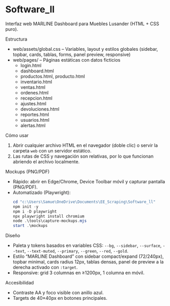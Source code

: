 # Software_ll

Interfaz web MARLINE Dashboard para Muebles Lusander (HTML + CSS puro).

Estructura
- web/assets/global.css – Variables, layout y estilos globales (sidebar, topbar, cards, tablas, forms, panel preview, responsive)
- web/pages/ – Páginas estáticas con datos ficticios
	- login.html
	- dashboard.html
	- productos.html, producto.html
	- inventario.html
	- ventas.html
	- ordenes.html
	- recepcion.html
	- ajustes.html
	- devoluciones.html
	- reportes.html
	- usuarios.html
	- alertas.html

Cómo usar
1. Abrir cualquier archivo HTML en el navegador (doble clic) o servir la carpeta `web` con un servidor estático.
2. Las rutas de CSS y navegación son relativas, por lo que funcionan abriendo el archivo localmente.

Mockups (PNG/PDF)
- Rápido: abrir en Edge/Chrome, Device Toolbar móvil y capturar pantalla (PNG/PDF).
- Automatizado (Playwright):
	```powershell
	cd "c:\Users\Samue\OneDrive\Documents\EE_Scraping\Software_ll"
	npm init -y
	npm i -D playwright
	npx playwright install chromium
	node .\tools\capture-mockups.mjs
	start .\mockups
	```

Diseño
- Paleta y tokens basados en variables CSS: `--bg`, `--sidebar`, `--surface`, `--text`, `--text-muted`, `--primary`, `--green`, `--red`, `--gold`.
- Estilo “MARLINE Dashboard” con sidebar compact/expand (72/240px), topbar minimal, cards radius 12px, tablas densas, panel de preview a la derecha activado con `:target`.
- Responsive: grid 3 columnas en ≥1200px, 1 columna en móvil.

Accesibilidad
- Contraste AA y foco visible con anillo azul.
- Targets de 40×40px en botones principales.
